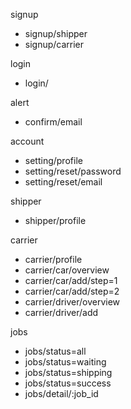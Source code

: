 signup
- signup/shipper
- signup/carrier

login
- login/

alert
- confirm/email

account 
- setting/profile
- setting/reset/password
- setting/reset/email

shipper
- shipper/profile

carrier
- carrier/profile
- carrier/car/overview
- carrier/car/add/step=1
- carrier/car/add/step=2
- carrier/driver/overview
- carrier/driver/add

jobs
- jobs/status=all
- jobs/status=waiting
- jobs/status=shipping
- jobs/status=success
- jobs/detail/:job_id